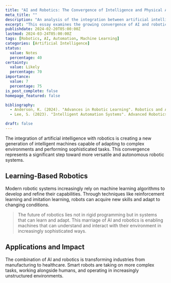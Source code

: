 ```yaml
---
title: "AI and Robotics: The Convergence of Intelligence and Physical Automation"
meta_title: ""
description: "An analysis of the integration between artificial intelligence and robotics technologies"
excerpt: "This essay examines the growing convergence of AI and robotics, exploring how machine learning is enabling more sophisticated robotic systems. From industrial automation to humanoid robots, we investigate the current state and future possibilities of intelligent robotic systems."
publishdate: 2024-02-20T05:00:00Z
lastmod: 2024-03-24T05:00:00Z
tags: [Robotics, AI, Automation, Machine Learning]
categories: [Artificial Intelligence]
status:
  value: Notes
  percentage: 40
certainty:
  value: Likely
  percentage: 70
importance:
  value: 7
  percentage: 75
is_post_complete: false
homepage_featured: false

bibliography:
  - Anderson, K. (2024). "Advances in Robotic Learning". Robotics and AI Journal, 8(2), 123-142.
  - Lee, S. (2023). "Intelligent Automation Systems". Advanced Robotics Review, 5(4), 78-96.

draft: false
---
```


The integration of artificial intelligence with robotics is creating a new generation of intelligent machines capable of adapting to complex environments and performing sophisticated tasks. This convergence represents a significant step toward more versatile and autonomous robotic systems.

## Learning-Based Robotics

Modern robotic systems increasingly rely on machine learning algorithms to develop and refine their capabilities. Through techniques like reinforcement learning and imitation learning, robots can acquire new skills and adapt to changing conditions.

> The future of robotics lies not in rigid programming but in systems that can learn and adapt. This marriage of AI and robotics is enabling machines that can understand and interact with their environment in increasingly sophisticated ways.

## Applications and Impact

The combination of AI and robotics is transforming industries from manufacturing to healthcare. Smart robots are taking on more complex tasks, working alongside humans, and operating in increasingly unstructured environments.


